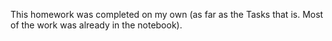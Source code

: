 This homework was completed on my own (as far as the Tasks that is. Most of the work was already in the notebook). 
